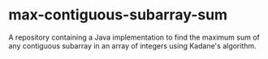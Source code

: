 # max-contiguous-subarray-sum
A repository containing a Java implementation to find the maximum sum of any contiguous subarray in an array of integers using Kadane's algorithm.
